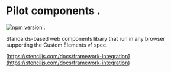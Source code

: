 # Pilot components . 
[![npm version](https://img.shields.io/npm/v/pilot-components.svg)](https://www.npmjs.com/package/https://www.npmjs.com/package/pilot-components) . 

Standards-based web components libary that run in any browser supporting the Custom Elements v1 spec.

[https://stenciljs.com/docs/framework-integration](https://stenciljs.com/docs/framework-integration)
